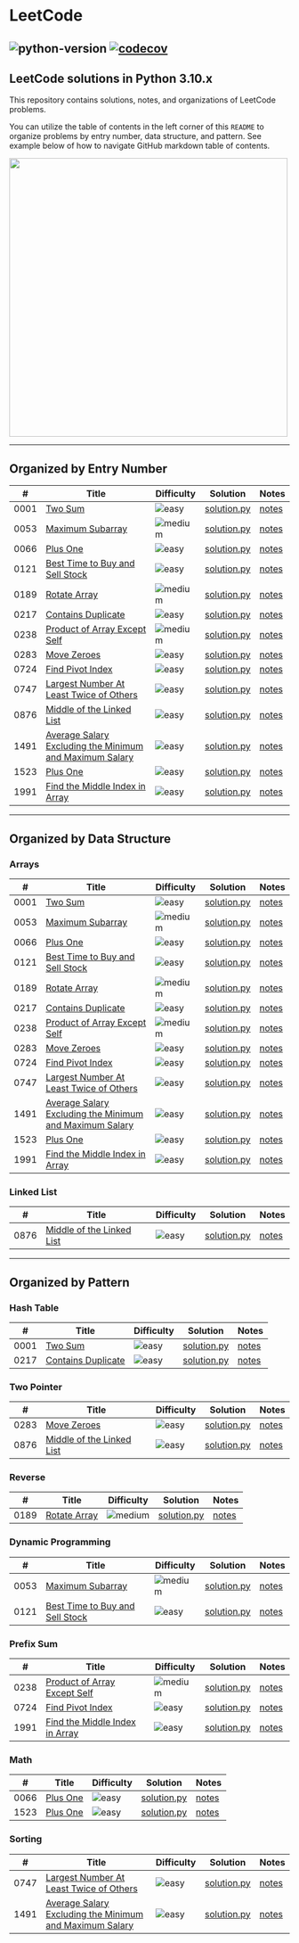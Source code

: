 # LeetCode
![python-version](https://img.shields.io/badge/python-3.10-blue)
[![codecov](https://codecov.io/gh/dhorvay/leetcode/branch/main/graph/badge.svg?token=R36D5BCV61)](https://codecov.io/gh/dhorvay/leetcode)
---
## LeetCode solutions in Python 3.10.x
This repository contains solutions, notes, and organizations of LeetCode problems.

You can utilize the table of contents in the left corner of this ```README``` to organize problems by entry number, data structure, and pattern. See example below of how to navigate GitHub markdown table of contents.

<img src="https://i0.wp.com/user-images.githubusercontent.com/7900087/113821370-df915480-9730-11eb-8aed-bdc50e2212d5.gif?ssl=1" width="500" height="500" />

---
## Organized by Entry Number
| # | Title | Difficulty | Solution | Notes |
|---| ----- | ---------- | -------- | ----- |
|0001|[Two Sum](https://leetcode.com/problems/two-sum/) |![easy](https://img.shields.io/static/v1?label=&message=Easy&color=green)|[solution.py](./leetcode/problem_0001/solution.py)|[notes](https://dhorvay.github.io/leetcode/solutions/problem-0001-two-sum/)|
|0053|[Maximum Subarray](https://leetcode.com/problems/maximum-subarray/)|![medium](https://img.shields.io/static/v1?label=&message=Medium&color=yellow)|[solution.py](./leetcode/problem_0053/solution.py)|[notes](https://dhorvay.github.io/leetcode/solutions/problem-0053-maximum-subarray/)|
|0066|[Plus One](https://leetcode.com/problems/plus-one/)|![easy](https://img.shields.io/static/v1?label=&message=Easy&color=green)|[solution.py](./leetcode/problem_0066/solution.py)|[notes](https://dhorvay.github.io/leetcode/solutions/problem-0066-plus-one/)|
|0121|[Best Time to Buy and Sell Stock](https://leetcode.com/problems/best-time-to-buy-and-sell-stock/) |![easy](https://img.shields.io/static/v1?label=&message=Easy&color=green)|[solution.py](./leetcode/problem_0121/solution.py)|[notes](https://dhorvay.github.io/leetcode/solutions/problem-0121-best-time-to-buy-and-sell-stock/)|
|0189|[Rotate Array](https://leetcode.com/problems/move-zeroes/) |![medium](https://img.shields.io/static/v1?label=&message=Medium&color=yellow)|[solution.py](./leetcode/problem_0189/solution.py)|[notes](https://dhorvay.github.io/leetcode/solutions/problem-0189-rotate-array/)|
|0217|[Contains Duplicate](https://leetcode.com/problems/) |![easy](https://img.shields.io/static/v1?label=&message=Easy&color=green)|[solution.py](./leetcode/problem_0217/solution.py)|[notes](https://dhorvay.github.io/leetcode/solutions/problem-0217-contains-duplicate/)|
|0238|[Product of Array Except Self](https://leetcode.com/problems/product-of-array-except-self/) |![medium](https://img.shields.io/static/v1?label=&message=Medium&color=yellow)|[solution.py](./leetcode/problem_0238/solution.py)|[notes](https://dhorvay.github.io/leetcode/solutions/problem-0238-product-of-array-except-self/)|
|0283|[Move Zeroes](https://leetcode.com/problems/move-zeroes/) |![easy](https://img.shields.io/static/v1?label=&message=Easy&color=green)|[solution.py](./leetcode/problem_0283/solution.py)|[notes](https://dhorvay.github.io/leetcode/solutions/problem-0283-move-zeroes/)|
|0724|[Find Pivot Index](https://leetcode.com/problems/find-pivot-index/) |![easy](https://img.shields.io/static/v1?label=&message=Easy&color=green)|[solution.py](./leetcode/problem_0724/solution.py)|[notes](https://dhorvay.github.io/leetcode/solutions/problem-0724-find-pivot-index/)|
|0747|[Largest Number At Least Twice of Others](https://leetcode.com/problems/largest-number-at-least-twice-of-others/) |![easy](https://img.shields.io/static/v1?label=&message=Easy&color=green)|[solution.py](./leetcode/problem_0747/solution.py)|[notes](https://dhorvay.github.io/leetcode/solutions/problem-0747-largest-number-at-least-twice-of-others/)|
|0876|[Middle of the Linked List](https://leetcode.com/problems/largest-number-at-least-twice-of-others/) |![easy](https://img.shields.io/static/v1?label=&message=Easy&color=green)|[solution.py](./leetcode/problem_0876/solution.py)|[notes](https://dhorvay.github.io/leetcode/solutions/problem-0876-middle-of-the-linked-list/)|
|1491|[Average Salary Excluding the Minimum and Maximum Salary](https://leetcode.com/problems/average-salary-excluding-the-minimum-and-maximum-salary/) |![easy](https://img.shields.io/static/v1?label=&message=Easy&color=green)|[solution.py](./leetcode/problem_1491/solution.py)|[notes](https://dhorvay.github.io/leetcode/solutions/problem-1491-average-salary-excluding-the-minimum-and-maximum-salary/)|
|1523|[Plus One](https://leetcode.com/problems/plus-one/)|![easy](https://img.shields.io/static/v1?label=&message=Easy&color=green)|[solution.py](./leetcode/problem_1523/solution.py)|[notes](https://dhorvay.github.io/leetcode/solutions/problem-1523-count-odd-numbers-in-an-interval-range/)|
|1991|[Find the Middle Index in Array](https://leetcode.com/problems/find-the-middle-index-in-array/) |![easy](https://img.shields.io/static/v1?label=&message=Easy&color=green)|[solution.py](./leetcode/problem_1991/solution.py)|[notes](https://dhorvay.github.io/leetcode/solutions/problem-1991-find-the-middle-index-in-array/)|
---

## Organized by Data Structure
### Arrays
| # | Title | Difficulty | Solution | Notes |
|---| ----- | ---------- | -------- | ----- |
|0001|[Two Sum](https://leetcode.com/problems/two-sum/) |![easy](https://img.shields.io/static/v1?label=&message=Easy&color=green)|[solution.py](./leetcode/problem_0001/solution.py)|[notes](https://dhorvay.github.io/leetcode/solutions/problem-0001-two-sum/)|
|0053|[Maximum Subarray](https://leetcode.com/problems/maximum-subarray/)|![medium](https://img.shields.io/static/v1?label=&message=Medium&color=yellow)|[solution.py](./leetcode/problem_0053/solution.py)|[notes](https://dhorvay.github.io/leetcode/solutions/problem-0053-maximum-subarray/)|
|0066|[Plus One](https://leetcode.com/problems/plus-one/)|![easy](https://img.shields.io/static/v1?label=&message=Easy&color=green)|[solution.py](./leetcode/problem_0066/solution.py)|[notes](https://dhorvay.github.io/leetcode/solutions/problem-0066-plus-one/)|
|0121|[Best Time to Buy and Sell Stock](https://leetcode.com/problems/best-time-to-buy-and-sell-stock/) |![easy](https://img.shields.io/static/v1?label=&message=Easy&color=green)|[solution.py](./leetcode/problem_0121/solution.py)|[notes](https://dhorvay.github.io/leetcode/solutions/problem-0121-best-time-to-buy-and-sell-stock/)|
|0189|[Rotate Array](https://leetcode.com/problems/move-zeroes/) |![medium](https://img.shields.io/static/v1?label=&message=Medium&color=yellow)|[solution.py](./leetcode/problem_0189/solution.py)|[notes](https://dhorvay.github.io/leetcode/solutions/problem-0189-rotate-array/)|
|0217|[Contains Duplicate](https://leetcode.com/problems/) |![easy](https://img.shields.io/static/v1?label=&message=Easy&color=green)|[solution.py](./leetcode/problem_0217/solution.py)|[notes](https://dhorvay.github.io/leetcode/solutions/problem-0217-contains-duplicate/)|
|0238|[Product of Array Except Self](https://leetcode.com/problems/product-of-array-except-self/) |![medium](https://img.shields.io/static/v1?label=&message=Medium&color=yellow)|[solution.py](./leetcode/problem_0238/solution.py)|[notes](https://dhorvay.github.io/leetcode/solutions/problem-0238-product-of-array-except-self/)|
|0283|[Move Zeroes](https://leetcode.com/problems/move-zeroes/) |![easy](https://img.shields.io/static/v1?label=&message=Easy&color=green)|[solution.py](./leetcode/problem_0283/solution.py)|[notes](https://dhorvay.github.io/leetcode/solutions/problem-0283-move-zeroes/)|
|0724|[Find Pivot Index](https://leetcode.com/problems/find-pivot-index/) |![easy](https://img.shields.io/static/v1?label=&message=Easy&color=green)|[solution.py](./leetcode/problem_0724/solution.py)|[notes](https://dhorvay.github.io/leetcode/solutions/problem-0724-find-pivot-index/)|
|0747|[Largest Number At Least Twice of Others](https://leetcode.com/problems/largest-number-at-least-twice-of-others/) |![easy](https://img.shields.io/static/v1?label=&message=Easy&color=green)|[solution.py](./leetcode/problem_0747/solution.py)|[notes](https://dhorvay.github.io/leetcode/solutions/problem-0747-largest-number-at-least-twice-of-others/)|
|1491|[Average Salary Excluding the Minimum and Maximum Salary](https://leetcode.com/problems/average-salary-excluding-the-minimum-and-maximum-salary/) |![easy](https://img.shields.io/static/v1?label=&message=Easy&color=green)|[solution.py](./leetcode/problem_1491/solution.py)|[notes](https://dhorvay.github.io/leetcode/solutions/problem-1491-average-salary-excluding-the-minimum-and-maximum-salary/)|
|1523|[Plus One](https://leetcode.com/problems/plus-one/)|![easy](https://img.shields.io/static/v1?label=&message=Easy&color=green)|[solution.py](./leetcode/problem_1523/solution.py)|[notes](https://dhorvay.github.io/leetcode/solutions/problem-1523-count-odd-numbers-in-an-interval-range/)|
|1991|[Find the Middle Index in Array](https://leetcode.com/problems/find-the-middle-index-in-array/) |![easy](https://img.shields.io/static/v1?label=&message=Easy&color=green)|[solution.py](./leetcode/problem_1991/solution.py)|[notes](https://dhorvay.github.io/leetcode/solutions/problem-1991-find-the-middle-index-in-array/)|

### Linked List
| # | Title | Difficulty | Solution | Notes |
|---| ----- | ---------- | -------- | ----- |
|0876|[Middle of the Linked List](https://leetcode.com/problems/largest-number-at-least-twice-of-others/) |![easy](https://img.shields.io/static/v1?label=&message=Easy&color=green)|[solution.py](./leetcode/problem_0876/solution.py)|[notes](https://dhorvay.github.io/leetcode/solutions/problem-0876-middle-of-the-linked-list/)|
---

## Organized by Pattern
### Hash Table
| # | Title | Difficulty | Solution | Notes |
|---| ----- | ---------- | -------- | ----- |
|0001|[Two Sum](https://leetcode.com/problems/two-sum/) |![easy](https://img.shields.io/static/v1?label=&message=Easy&color=green)|[solution.py](./leetcode/problem_0001/solution.py)|[notes](https://dhorvay.github.io/leetcode/solutions/problem-0001-two-sum/)|
|0217|[Contains Duplicate](https://leetcode.com/problems/) |![easy](https://img.shields.io/static/v1?label=&message=Easy&color=green)|[solution.py](./leetcode/problem_0217/solution.py)|[notes](https://dhorvay.github.io/leetcode/solutions/problem-0217-contains-duplicate/)|

### Two Pointer
| # | Title | Difficulty | Solution | Notes |
|---| ----- | ---------- | -------- | ----- |
|0283|[Move Zeroes](https://leetcode.com/problems/move-zeroes/) |![easy](https://img.shields.io/static/v1?label=&message=Easy&color=green)|[solution.py](./leetcode/problem_0283/solution.py)|[notes](https://dhorvay.github.io/leetcode/solutions/problem-0283-move-zeroes/)|
|0876|[Middle of the Linked List](https://leetcode.com/problems/largest-number-at-least-twice-of-others/) |![easy](https://img.shields.io/static/v1?label=&message=Easy&color=green)|[solution.py](./leetcode/problem_0876/solution.py)|[notes](https://dhorvay.github.io/leetcode/solutions/problem-0876-middle-of-the-linked-list/)|

### Reverse
| # | Title | Difficulty | Solution | Notes |
|---| ----- | ---------- | -------- | ----- |
|0189|[Rotate Array](https://leetcode.com/problems/move-zeroes/) |![medium](https://img.shields.io/static/v1?label=&message=Medium&color=yellow)|[solution.py](./leetcode/problem_0189/solution.py)|[notes](https://dhorvay.github.io/leetcode/solutions/problem-0189-rotate-array/)|

### Dynamic Programming
| # | Title | Difficulty | Solution | Notes |
|---| ----- | ---------- | -------- | ----- |
|0053|[Maximum Subarray](https://leetcode.com/problems/maximum-subarray/)|![medium](https://img.shields.io/static/v1?label=&message=Medium&color=yellow)|[solution.py](./leetcode/problem_0053/solution.py)|[notes](https://dhorvay.github.io/leetcode/solutions/problem-0053-maximum-subarray/)|
|0121|[Best Time to Buy and Sell Stock](https://leetcode.com/problems/best-time-to-buy-and-sell-stock/) |![easy](https://img.shields.io/static/v1?label=&message=Easy&color=green)|[solution.py](./leetcode/problem_0121/solution.py)|[notes](https://dhorvay.github.io/leetcode/solutions/problem-0121-best-time-to-buy-and-sell-stock/)|

### Prefix Sum
| # | Title | Difficulty | Solution | Notes |
|---| ----- | ---------- | -------- | ----- |
|0238|[Product of Array Except Self](https://leetcode.com/problems/product-of-array-except-self/) |![medium](https://img.shields.io/static/v1?label=&message=Medium&color=yellow)|[solution.py](./leetcode/problem_0238/solution.py)|[notes](https://dhorvay.github.io/leetcode/solutions/problem-0238-product-of-array-except-self/)|
|0724|[Find Pivot Index](https://leetcode.com/problems/find-pivot-index/) |![easy](https://img.shields.io/static/v1?label=&message=Easy&color=green)|[solution.py](./leetcode/problem_0724/solution.py)|[notes](https://dhorvay.github.io/leetcode/solutions/problem-0724-find-pivot-index/)|
|1991|[Find the Middle Index in Array](https://leetcode.com/problems/find-the-middle-index-in-array/) |![easy](https://img.shields.io/static/v1?label=&message=Easy&color=green)|[solution.py](./leetcode/problem_1991/solution.py)|[notes](https://dhorvay.github.io/leetcode/solutions/problem-1991-find-the-middle-index-in-array/)|

### Math
| # | Title | Difficulty | Solution | Notes |
|---| ----- | ---------- | -------- | ----- |
|0066|[Plus One](https://leetcode.com/problems/plus-one/)|![easy](https://img.shields.io/static/v1?label=&message=Easy&color=green)|[solution.py](./leetcode/problem_0066/solution.py)|[notes](https://dhorvay.github.io/leetcode/solutions/problem-0066-plus-one/)|
|1523|[Plus One](https://leetcode.com/problems/plus-one/)|![easy](https://img.shields.io/static/v1?label=&message=Easy&color=green)|[solution.py](./leetcode/problem_1523/solution.py)|[notes](https://dhorvay.github.io/leetcode/solutions/problem-1523-count-odd-numbers-in-an-interval-range/)|


### Sorting
| # | Title | Difficulty | Solution | Notes |
|---| ----- | ---------- | -------- | ----- |
|0747|[Largest Number At Least Twice of Others](https://leetcode.com/problems/largest-number-at-least-twice-of-others/) |![easy](https://img.shields.io/static/v1?label=&message=Easy&color=green)|[solution.py](./leetcode/problem_0747/solution.py)|[notes](https://dhorvay.github.io/leetcode/solutions/problem-0747-largest-number-at-least-twice-of-others/)|
|1491|[Average Salary Excluding the Minimum and Maximum Salary](https://leetcode.com/problems/average-salary-excluding-the-minimum-and-maximum-salary/) |![easy](https://img.shields.io/static/v1?label=&message=Easy&color=green)|[solution.py](./leetcode/problem_1491/solution.py)|[notes](https://dhorvay.github.io/leetcode/solutions/problem-1491-average-salary-excluding-the-minimum-and-maximum-salary/)|
